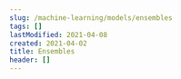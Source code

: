 ```yaml
---
slug: /machine-learning/models/ensembles
tags: []
lastModified: 2021-04-08
created: 2021-04-02
title: Ensembles
header: []
---
```

